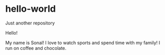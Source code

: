 # hello-world
Just another repository

Hello!

My name is Sonal! I love to watch sports and spend time with my family!
I run on coffee and chocolate.
